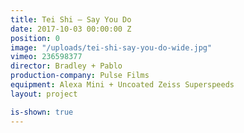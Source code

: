 ```yaml
---
title: Tei Shi — Say You Do
date: 2017-10-03 00:00:00 Z
position: 0
image: "/uploads/tei-shi-say-you-do-wide.jpg"
vimeo: 236598377
director: Bradley + Pablo
production-company: Pulse Films
equipment: Alexa Mini + Uncoated Zeiss Superspeeds
layout: project

is-shown: true
---
```


